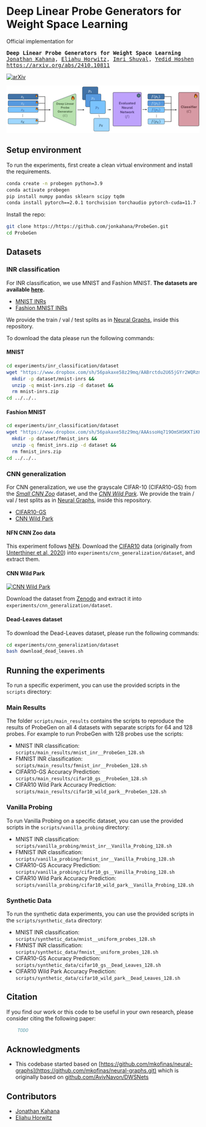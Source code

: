 # Deep Linear Probe Generators for Weight Space Learning

Official implementation for
<pre>
<b>Deep Linear Probe Generators for Weight Space Learning</b>
<a href="https://pages.cs.huji.ac.il/jonkahana/">Jonathan Kahana</a>, <a href="https://pages.cs.huji.ac.il/eliahu-horwitz/">Eliahu Horwitz</a>, <a href="https://www.linkedin.com/in/imri-shuval-23217b207/?originalSubdomain=il">Imri Shuval</a>, <a href="https://www.cs.huji.ac.il/~yedid/">Yedid Hoshen</a>
<a href="https://arxiv.org/abs/2410.10811">https://arxiv.org/abs/2410.10811</a> 
</pre>

[![arXiv](https://img.shields.io/badge/arXiv-2410.10811-b31b1b)](https://arxiv.org/abs/2410.10811)

<picture>
    <img alt="ProbeGen" src="assets/ProbeGen_diagram.png">
</picture>

## Setup environment

To run the experiments, first create a clean virtual environment and install the requirements.

```bash
conda create -n probegen python=3.9
conda activate probegen
pip install numpy pandas sklearn scipy tqdm
conda install pytorch==2.0.1 torchvision torchaudio pytorch-cuda=11.7 -c pytorch -c nvidia
```

Install the repo:

```bash
git clone https://https://github.com/jonkahana/ProbeGen.git
cd ProbeGen
```

## Datasets

### INR classification

For INR classification, we use MNIST and Fashion MNIST. **The datasets are available [here](https://www.dropbox.com/sh/56pakaxe58z29mq/AABtWNkRYroLYe_cE3c90DXVa?dl=0).**

- [MNIST INRs](https://www.dropbox.com/sh/56pakaxe58z29mq/AABtWNkRYroLYe_cE3c90DXVa?dl=0&preview=mnist-inrs.zip)
- [Fashion MNIST INRs](https://www.dropbox.com/sh/56pakaxe58z29mq/AABtWNkRYroLYe_cE3c90DXVa?dl=0&preview=fmnist_inrs.zip)

We provide the train / val / test splits as in [Neural Graphs](https://github.com/mkofinas/neural-graphs.git), inside this repository.

To download the data please run the following commands:

#### MNIST

```sh
cd experiments/inr_classification/dataset
wget "https://www.dropbox.com/sh/56pakaxe58z29mq/AABrctdu2U65jGYr2WQRzmMna/mnist-inrs.zip?dl=0" -O mnist-inrs.zip &&
  mkdir -p dataset/mnist-inrs &&
  unzip -q mnist-inrs.zip -d dataset &&
  rm mnist-inrs.zip
cd ../../..
```

#### Fashion MNIST

```sh
cd experiments/inr_classification/dataset
wget "https://www.dropbox.com/sh/56pakaxe58z29mq/AAAssoHq719OmSHSKKTiKKHGa/fmnist_inrs.zip?dl=0" -O fmnist_inrs.zip &&
  mkdir -p dataset/fmnist_inrs &&
  unzip -q fmnist_inrs.zip -d dataset &&
  rm fmnist_inrs.zip
cd ../../..
```

### CNN generalization

For CNN generalization, we use the grayscale CIFAR-10 (CIFAR10-GS) from the
[_Small CNN Zoo_](https://github.com/google-research/google-research/tree/master/dnn_predict_accuracy)
dataset, and the [_CNN Wild Park_](https://github.com/mkofinas/neural-graphs.git).
We provide the train / val / test splits as in [Neural Graphs](https://github.com/mkofinas/neural-graphs.git), inside this repository.

- [CIFAR10-GS](https://storage.cloud.google.com/gresearch/smallcnnzoo-dataset/cifar10.tar.xz)
- [CNN Wild Park](https://zenodo.org/records/12797219)

#### NFN CNN Zoo data

This experiment follows [NFN](https://arxiv.org/abs/2302.14040).
Download the
[CIFAR10](https://storage.cloud.google.com/gresearch/smallcnnzoo-dataset/cifar10.tar.xz)
data  (originally from [Unterthiner et al,
2020](https://github.com/google-research/google-research/tree/master/dnn_predict_accuracy))
into `experiments/cnn_generalization/dataset`, and extract them.

#### CNN Wild Park

[![CNN Wild Park](https://img.shields.io/badge/Zenodo-CNN%20Wild%20Park-blue?logo=zenodo)](https://doi.org/10.5281/zenodo.12797219)

Download the dataset from [Zenodo](https://doi.org/10.5281/zenodo.12797219) and extract it into `experiments/cnn_generalization/dataset`.


#### Dead-Leaves dataset

To download the Dead-Leaves dataset, please run the following commands:

```sh
cd experiments/cnn_generalization/dataset
bash download_dead_leaves.sh
```


## Running the experiments

To run a specific experiment, you can use the provided scripts in the `scripts` directory:

### Main Results

The folder `scripts/main_results` contains the scripts to reproduce the results of ProbeGen on all 4 datasets with separate scripts for 64 and 128 probes.
For example to run ProbeGen with 128 probes use the scripts:

- MNIST INR classification: `scripts/main_results/mnist_inr__ProbeGen_128.sh`
- FMNIST INR classification: `scripts/main_results/fmnist_inr__ProbeGen_128.sh`
- CIFAR10-GS Accuracy Prediction: `scripts/main_results/cifar10_gs__ProbeGen_128.sh`
- CIFAR10 Wild Park Accuracy Prediction: `scripts/main_results/cifar10_wild_park__ProbeGen_128.sh`

### Vanilla Probing

To run Vanilla Probing on a specific dataset, you can use the provided scripts in the `scripts/vanilla_probing` directory:

- MNIST INR classification: `scripts/vanilla_probing/mnist_inr__Vanilla_Probing_128.sh`
- FMNIST INR classification: `scripts/vanilla_probing/fmnist_inr__Vanilla_Probing_128.sh`
- CIFAR10-GS Accuracy Prediction: `scripts/vanilla_probing/cifar10_gs__Vanilla_Probing_128.sh`
- CIFAR10 Wild Park Accuracy Prediction: `scripts/vanilla_probing/cifar10_wild_park__Vanilla_Probing_128.sh`


### Synthetic Data

To run the synthetic data experiments, you can use the provided scripts in the `scripts/synthetic_data` directory:

- MNIST INR classification: `scripts/synthetic_data/mnist__uniform_probes_128.sh`
- FMNIST INR classification: `scripts/synthetic_data/fmnist__uniform_probes_128.sh`
- CIFAR10-GS Accuracy Prediction: `scripts/synthetic_data/cifar10_gs__Dead_Leaves_128.sh`
- CIFAR10 Wild Park Accuracy Prediction: `scripts/synthetic_data/cifar10_wild_park__Dead_Leaves_128.sh`

## Citation

If you find our work or this code to be useful in your own research, please consider citing the following paper:

```bib
    TODO
```

## Acknowledgments

- This codebase started based on [https://github.com/mkofinas/neural-graphs](https://github.com/mkofinas/neural-graphs.git) which is originally based on [github.com/AvivNavon/DWSNets](https://github.com/AvivNavon/DWSNets)

## Contributors

- [Jonathan Kahana](https://pages.cs.huji.ac.il/jonkahana/)
- [Eliahu Horwitz](https://pages.cs.huji.ac.il/eliahu-horwitz/)

